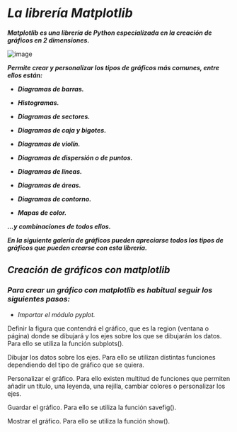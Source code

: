 # **_La librería Matplotlib_**

**_Matplotlib es una librería de Python especializada en la creación de gráficos en 2 dimensiones._**

![image](https://github.com/user-attachments/assets/aa254802-679a-4d29-ae95-713dd25cb9a9)

**_Permite crear y personalizar los tipos de gráficos más comunes, entre ellos están:_**

- **_Diagramas de barras._**
  
- **_Histogramas._**
  
- **_Diagramas de sectores._**
  
- **_Diagramas de caja y bigotes._**
  
- **_Diagramas de violín._**
  
- **_Diagramas de dispersión o de puntos._**
  
- **_Diagramas de líneas._**
  
- **_Diagramas de áreas._**
  
- **_Diagramas de contorno._**
  
- **_Mapas de color._**
  
**_...y combinaciones de todos ellos._**

**_En la siguiente galería de gráficos pueden apreciarse todos los tipos de gráficos que pueden crearse con esta librería._**

## **_Creación de gráficos con matplotlib_**

### **_Para crear un gráfico con matplotlib es habitual seguir los siguientes pasos:_**

- _Importar el módulo pyplot._

Definir la figura que contendrá el gráfico, que es la region (ventana o página) donde se dibujará y los ejes sobre los que se dibujarán los datos. Para ello se utiliza la función subplots().

Dibujar los datos sobre los ejes. Para ello se utilizan distintas funciones dependiendo del tipo de gráfico que se quiera.

Personalizar el gráfico. Para ello existen multitud de funciones que permiten añadir un título, una leyenda, una rejilla, cambiar colores o personalizar los ejes.

Guardar el gráfico. Para ello se utiliza la función savefig().

Mostrar el gráfico. Para ello se utiliza la función show().
